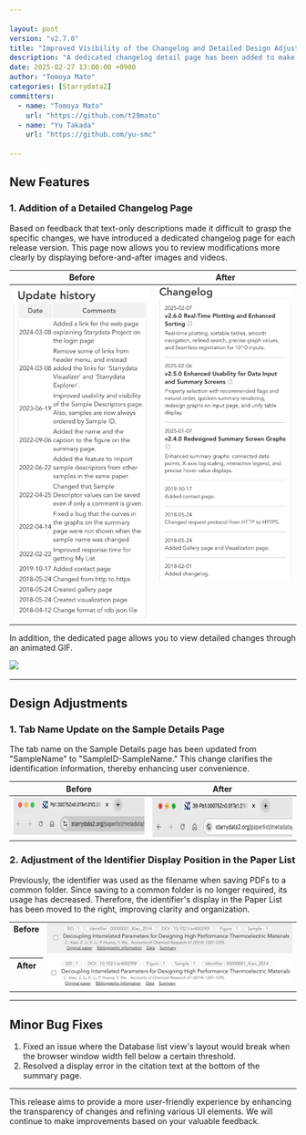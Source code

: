 ```yaml
---

layout: post
version: "v2.7.0"
title: "Improved Visibility of the Changelog and Detailed Design Adjustments"
description: "A dedicated changelog detail page has been added to make it easier to understand modifications, along with various design improvements and minor bug fixes."
date: 2025-02-27 13:00:00 +0900
author: "Tomoya Mato"
categories: [Starrydata2]
committers:
  - name: "Tomoya Mato"
    url: "https://github.com/t29mato"
  - name: "Yu Takada"
    url: "https://github.com/yu-smc"

---
```


## New Features

### 1. Addition of a Detailed Changelog Page

Based on feedback that text-only descriptions made it difficult to grasp the specific changes, we have introduced a dedicated changelog page for each release version. This page now allows you to review modifications more clearly by displaying before-and-after images and videos.

<table style="border-collapse: collapse;">
  <thead>
    <tr>
      <th style="vertical-align: top;">Before</th>
      <th style="vertical-align: top;">After</th>
    </tr>
  </thead>
  <tbody>
    <tr>
      <td style="vertical-align: top;">
        <img src="/assets/changelog/starrydata2/v2.7.0/changelog-before.png" width="400">
      </td>
      <td style="vertical-align: top;">
        <img src="/assets/changelog/starrydata2/v2.7.0/changelog-after.png" width="400">
      </td>
    </tr>
  </tbody>
</table>

In addition, the dedicated page allows you to view detailed changes through an animated GIF.

<img src="/assets/changelog/starrydata2/v2.7.0/changelog-detail.gif" width="600">

---

## Design Adjustments

### 1. Tab Name Update on the Sample Details Page

The tab name on the Sample Details page has been updated from "SampleName" to "SampleID-SampleName." This change clarifies the identification information, thereby enhancing user convenience.

<table style="border-collapse: collapse;">
  <thead>
    <tr>
      <th style="vertical-align: top;">Before</th>
      <th style="vertical-align: top;">After</th>
    </tr>
  </thead>
  <tbody>
    <tr>
      <td style="vertical-align: top;">
        <img src="/assets/changelog/starrydata2/v2.7.0/tab-name-before.png" height="70">
      </td>
      <td style="vertical-align: top;">
        <img src="/assets/changelog/starrydata2/v2.7.0/tab-name-after.png" height="70">
      </td>
    </tr>
  </tbody>
</table>

### 2. Adjustment of the Identifier Display Position in the Paper List

Previously, the identifier was used as the filename when saving PDFs to a common folder. Since saving to a common folder is no longer required, its usage has decreased. Therefore, the identifier's display in the Paper List has been moved to the right, improving clarity and organization.

<table style="border-collapse: collapse;">
  <tbody>
    <tr>
      <th style="vertical-align: top;">Before</th>
      <td style="vertical-align: top;">
        <img src="/assets/changelog/starrydata2/v2.7.0/paper_list_before.png" width="600">
      </td>
    </tr>
    <tr>
      <th style="vertical-align: top;">After</th>
      <td style="vertical-align: top;">
        <img src="/assets/changelog/starrydata2/v2.7.0/paper_list_after.png" width="600">
      </td>
    </tr>
  </tbody>
</table>

---

## Minor Bug Fixes

1. Fixed an issue where the Database list view's layout would break when the browser window width fell below a certain threshold.
2. Resolved a display error in the citation text at the bottom of the summary page.

---

This release aims to provide a more user-friendly experience by enhancing the transparency of changes and refining various UI elements. We will continue to make improvements based on your valuable feedback.
